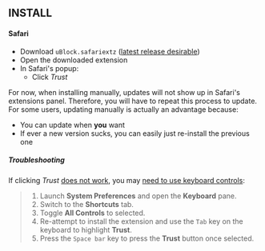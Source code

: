 ## INSTALL

#### Safari

- Download `uBlock.safariextz` ([latest release desirable](https://github.com/el1t/uBlock/releases))
- Open the downloaded extension
- In Safari's popup:
    - Click *Trust*

For now, when installing manually, updates will not show up in Safari's extensions panel. 
Therefore, you will have to repeat this process to update. For some users, updating manually is actually an advantage because:
- You can update when **you** want
- If ever a new version sucks, you can easily just re-install the previous one

##### Troubleshooting

If clicking *Trust* [does not work](https://github.com/el1t/uBlock-Safari/issues/6), you may [need to use keyboard controls](https://discussions.agilebits.com/discussion/57442/safari-extensions-dont-install-but-no-error-message):

> 1. Launch **System Preferences** and open the **Keyboard** pane.
> 1. Switch to the **Shortcuts** tab.
> 1. Toggle **All Controls** to selected.
> 1. Re-attempt to install the extension and use the `Tab` key on the keyboard to highlight **Trust**.
> 1. Press the `Space bar` key to press the **Trust** button once selected.
